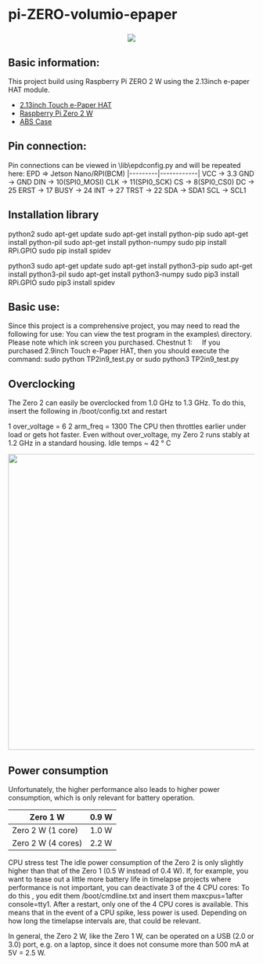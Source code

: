 # pi-ZERO-volumio-epaper
###

<p align="center">
<img src="https://www.waveshare.com/img/devkit/LCD/2.13inch-Touch-e-Paper-HAT-with-case/2.13inch-Touch-e-Paper-HAT-with-case-details-1.jpg"
</p>

## Basic information:
This project build using Raspberry Pi ZERO 2 W using the 2.13inch e-paper HAT module.
- [2.13inch Touch e-Paper HAT](https://www.waveshare.net/wiki/2.13inch_Touch_e-Paper_HAT)
- [Raspberry Pi Zero 2 W](https://www.raspberrypi.com/products/raspberry-pi-zero-2-w)
- [ABS Case](https://www.waveshare.com/2.13inch-Touch-e-Paper-HAT-with-case.htm)

## Pin connection:
Pin connections can be viewed in \lib\epdconfig.py and will be repeated here:
EPD    =>    Jetson Nano/RPI(BCM)
|---------|------------|
VCC    ->    3.3
GND    ->    GND
DIN    ->    10(SPI0_MOSI)
CLK    ->    11(SPI0_SCK)
CS     ->    8(SPI0_CS0)
DC     ->    25
ERST   ->    17
BUSY   ->    24
INT    ->    27
TRST   ->    22
SDA    ->    SDA1
SCL    ->    SCL1

## Installation library
python2
    sudo apt-get update
    sudo apt-get install python-pip
    sudo apt-get install python-pil
    sudo apt-get install python-numpy
    sudo pip install RPi.GPIO
    sudo pip install spidev

python3
    sudo apt-get update
    sudo apt-get install python3-pip
    sudo apt-get install python3-pil
    sudo apt-get install python3-numpy
    sudo pip3 install RPi.GPIO
    sudo pip3 install spidev

## Basic use:
Since this project is a comprehensive project, you may need to read the following for use:
You can view the test program in the examples\ directory.
Please note which ink screen you purchased.
Chestnut 1:
    If you purchased 2.9inch Touch e-Paper HAT, then you should execute the command:
        sudo python TP2in9_test.py
    or
        sudo python3 TP2in9_test.py

## Overclocking
The Zero 2 can easily be overclocked from 1.0 GHz to 1.3 GHz.
To do this, insert the following in /boot/config.txt and restart

1
over_voltage = 6
2
arm_freq = 1300
The CPU then throttles earlier under load or gets hot faster.
Even without over_voltage, my Zero 2 runs stably at 1.2 GHz in a standard housing. Idle temps ~ 42 ° C

<p align="center">
<img src="https://assets.raspberrypi.com/static/51035ec4c2f8f630b3d26c32e90c93f1/2b8d7/zero2-hero.webp" alt width="603" height=""400"
</p>

## Power consumption
Unfortunately, the higher performance also leads to higher power consumption, which is only relevant for battery operation.

| Zero 1 W            | 0.9 W       |
|---------------------|-------------|
| Zero 2 W (1 core)   | 1.0 W       |
| Zero 2 W (4 cores)  | 2.2 W       |

CPU stress test
The idle power consumption of the Zero 2 is only slightly higher than that of the Zero 1 (0.5 W instead of 0.4 W).
If, for example, you want to tease out a little more battery life in timelapse projects where performance is not important, you can deactivate 3 of the 4 CPU cores:
To do this , you edit them /boot/cmdline.txt and insert them maxcpus=1after console=tty1. After a restart, only one of the 4 CPU cores is available. This means that in the event of a CPU spike, less power is used. Depending on how long the timelapse intervals are, that could be relevant.

In general, the Zero 2 W, like the Zero 1 W, can be operated on a USB (2.0 or 3.0) port, e.g. on a laptop, since it does not consume more than 500 mA at 5V = 2.5 W.
